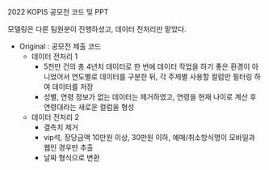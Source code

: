 2022 KOPIS 공모전 코드 및 PPT

모델링은 다른 팀원분이 진행하셨고, 데이터 전처리만 맡았다.

- Original : 공모전 제출 코드
  - 데이터 전처리 1
    - 5천만 건의 총 4년치 데이터로 한 번에 데이터 작업을 하기 좋은 환경이 아니었어서 연도별로 데이터를 구분한 뒤, 각 주제별 사용할 컬럼만 필터링 하여 데이터를 저장
    - 성별, 연령 정보가 없는 데이터는 제거하였고, 연령을 현재 나이로 계산 후 연령대라는 새로운 컬럼을 형성
  - 데이터 전처리 2
    -  결측치 제거
    -  vip석, 장당금액 10만원 이상, 30만원 이하, 예매/취소방식명이 모바일과 웹인 경우만 추출
    -  날짜 형식으로 변환
